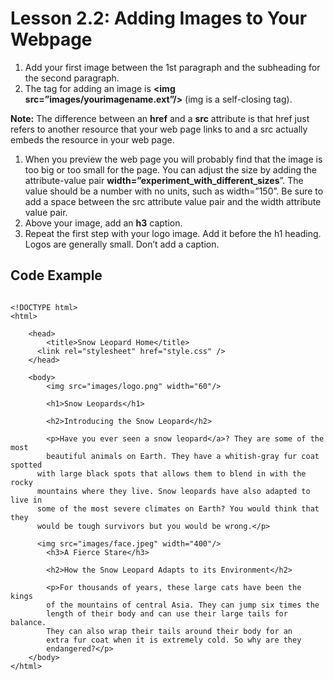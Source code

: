 # Lesson 2.2: Adding Images to Your Webpage

1. Add your first image between the 1st paragraph and the subheading for the second paragraph.
2. The tag for adding an image is **&lt;img src=”images/yourimagename.ext”/&gt;** \(img is a self-closing tag\).

**Note:** The difference between an **href** and a **src** attribute is that href just refers to another resource that your web page links to and a src actually embeds the resource in your web page.

1. When you preview the web page you will probably find that the image is too big or too small for the page. You can adjust the size by adding the attribute-value pair **width=”experiment\_with\_different\_sizes**”. The value should be a number with no units, such as width=”150”. Be sure to add a space between the src attribute value pair and the width attribute value pair.
2. Above your image, add an **h3** caption.
3. Repeat the first step with your logo image. Add it before the h1 heading. Logos are generally small. Don’t add a caption.

## Code Example

```text

<!DOCTYPE html>
<html>

	<head>
		<title>Snow Leopard Home</title>
	  <link rel="stylesheet" href="style.css" />
	</head>

	<body>
		<img src="images/logo.png" width="60"/>

		<h1>Snow Leopards</h1>

		<h2>Introducing the Snow Leopard</h2>

		<p>Have you ever seen a snow leopard</a>? They are some of the most 
		beautiful animals on Earth. They have a whitish-gray fur coat spotted
	  with large black spots that allows them to blend in with the rocky 
	  mountains where they live. Snow leopards have also adapted to live in 
	  some of the most severe climates on Earth? You would think that they 
	  would be tough survivors but you would be wrong.</p>

	  <img src="images/face.jpeg" width="400"/>	
		<h3>A Fierce Stare</h3>

		<h2>How the Snow Leopard Adapts to its Environment</h2>

		<p>For thousands of years, these large cats have been the kings 
		of the mountains of central Asia. They can jump six times the 
		length of their body and can use their large tails for balance. 
		They can also wrap their tails around their body for an
		extra fur coat when it is extremely cold. So why are they 
		endangered?</p>
	</body>
</html>
```

